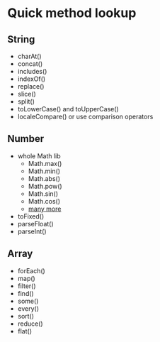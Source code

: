 # Quick method lookup

## String

- charAt()
- concat()
- includes()
- indexOf()
- replace()
- slice()
- split()
- toLowerCase() and toUpperCase()
- localeCompare() or use comparison operators

## Number

- whole Math lib
    - Math.max()
    - Math.min()
    - Math.abs()
    - Math.pow()
    - Math.sin()
    - Math.cos()
    - [many more](https://developer.mozilla.org/en-US/docs/Web/JavaScript/Reference/Global_Objects/Math)
- toFixed()
- parseFloat()
- parseInt()

## Array

- forEach() 
- map()
- filter()
- find()
- some()
- every()
- sort()
- reduce()
- flat()